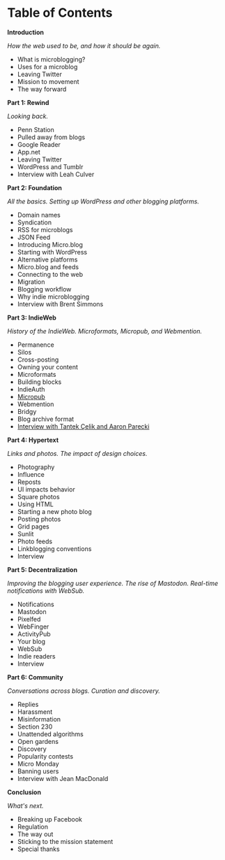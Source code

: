 # Table of Contents

**Introduction**

_How the web used to be, and how it should be again._

* What is microblogging?
* Uses for a microblog
* Leaving Twitter
* Mission to movement
* The way forward

**Part 1: Rewind**

_Looking back._

* Penn Station
* Pulled away from blogs
* Google Reader
* App.net
* Leaving Twitter
* WordPress and Tumblr
* Interview with Leah Culver

**Part 2: Foundation**

_All the basics. Setting up WordPress and other blogging platforms._

* Domain names
* Syndication
* RSS for microblogs
* JSON Feed
* Introducing Micro.blog
* Starting with WordPress
* Alternative platforms
* Micro.blog and feeds
* Connecting to the web
* Migration
* Blogging workflow
* Why indie microblogging
* Interview with Brent Simmons

**Part 3: IndieWeb**

_History of the IndieWeb. Microformats, Micropub, and Webmention._

* Permanence
* Silos
* Cross-posting
* Owning your content
* Microformats
* Building blocks
* IndieAuth
* [Micropub](https://github.com/microdotblog/indie-microblogging/blob/master/part2/micropub.md)
* Webmention
* Bridgy
* Blog archive format
* [Interview with Tantek Çelik and Aaron Parecki](https://github.com/microdotblog/indie-microblogging/blob/master/interviews/indieweb-founders.md)

**Part 4: Hypertext**

_Links and photos. The impact of design choices._

* Photography
* Influence
* Reposts
* UI impacts behavior
* Square photos
* Using HTML
* Starting a new photo blog
* Posting photos
* Grid pages
* Sunlit
* Photo feeds
* Linkblogging conventions
* Interview

**Part 5: Decentralization**

_Improving the blogging user experience. The rise of Mastodon. Real-time notifications with WebSub._

* Notifications
* Mastodon
* Pixelfed
* WebFinger
* ActivityPub
* Your blog
* WebSub
* Indie readers
* Interview

**Part 6: Community**

_Conversations across blogs. Curation and discovery._

* Replies
* Harassment
* Misinformation
* Section 230
* Unattended algorithms
* Open gardens
* Discovery
* Popularity contests
* Micro Monday
* Banning users
* Interview with Jean MacDonald

**Conclusion**

_What's next._

* Breaking up Facebook
* Regulation
* The way out
* Sticking to the mission statement
* Special thanks
